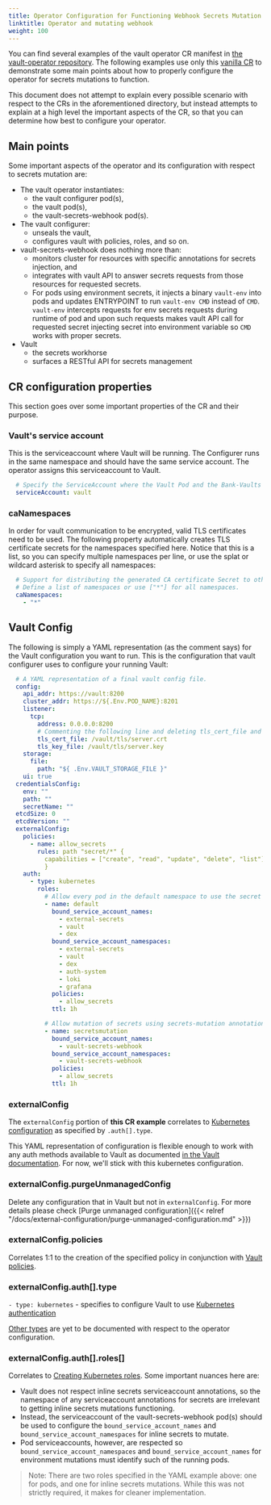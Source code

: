 ```yaml
---
title: Operator Configuration for Functioning Webhook Secrets Mutation
linktitle: Operator and mutating webhook
weight: 100
---
```


You can find several examples of the vault operator CR manifest in
[the vault-operator repository](https://github.com/bank-vaults/vault-operator/blob/main/deploy/examples/). The following examples use only this [vanilla CR](https://github.com/bank-vaults/vault-operator/blob/main/deploy/examples/cr.yaml)
to demonstrate some main points about how to properly configure the
operator for secrets mutations to function.

This document does not attempt to explain every possible scenario with respect to
the CRs in the aforementioned directory, but instead attempts to explain at
a high level the important aspects of the CR, so that you can determine how best to configure your operator.

## Main points

Some important aspects of the operator and its configuration with respect to secrets
mutation are:

  * The vault operator instantiates:
    * the vault configurer pod(s),
    * the vault pod(s),
    * the vault-secrets-webhook pod(s).
  * The vault configurer:
    * unseals the vault,
    * configures vault with policies, roles, and so on.
  * vault-secrets-webhook does nothing more than:
    * monitors cluster for resources with specific annotations for secrets injection, and
    * integrates with vault API to answer secrets requests from those resources for
      requested secrets.
    * For pods using environment secrets, it injects a binary `vault-env` into pods
      and updates ENTRYPOINT to run `vault-env CMD` instead of `CMD`.
      `vault-env` intercepts requests for env secrets requests during runtime of
      pod and upon such requests makes vault API call for requested secret
      injecting secret into environment variable so `CMD` works with proper
      secrets.
  * Vault
    * the secrets workhorse
    * surfaces a RESTful API for secrets management

## CR configuration properties

This section goes over some important properties of the CR and their purpose.

### Vault's service account

This is the serviceaccount where Vault will be running. The Configurer runs
in the same namespace and should have the same service account. The operator
assigns this serviceaccount to Vault.

```yaml
  # Specify the ServiceAccount where the Vault Pod and the Bank-Vaults configurer/unsealer is running
  serviceAccount: vault
```

### caNamespaces

In order for vault communication to be encrypted, valid TLS certificates need to
be used. The following property automatically creates TLS certificate secrets for
the namespaces specified here. Notice that this is a list, so you can
specify multiple namespaces per line, or use the splat or wildcard asterisk to
specify all namespaces:

```yaml
  # Support for distributing the generated CA certificate Secret to other namespaces.
  # Define a list of namespaces or use ["*"] for all namespaces.
  caNamespaces:
    - "*"
```

## Vault Config

The following is simply a YAML representation (as the comment says) for the
Vault configuration you want to run. This is the configuration that vault
configurer uses to configure your running Vault:

```yaml
  # A YAML representation of a final vault config file.
  config:
    api_addr: https://vault:8200
    cluster_addr: https://${.Env.POD_NAME}:8201
    listener:
      tcp:
        address: 0.0.0.0:8200
        # Commenting the following line and deleting tls_cert_file and tls_key_file disables TLS
        tls_cert_file: /vault/tls/server.crt
        tls_key_file: /vault/tls/server.key
    storage:
      file:
        path: "${ .Env.VAULT_STORAGE_FILE }"
    ui: true
  credentialsConfig:
    env: ""
    path: ""
    secretName: ""
  etcdSize: 0
  etcdVersion: ""
  externalConfig:
    policies:
      - name: allow_secrets
        rules: path "secret/*" {
          capabilities = ["create", "read", "update", "delete", "list"]
          }
    auth:
      - type: kubernetes
        roles:
          # Allow every pod in the default namespace to use the secret kv store
          - name: default
            bound_service_account_names:
              - external-secrets
              - vault
              - dex
            bound_service_account_namespaces:
              - external-secrets
              - vault
              - dex
              - auth-system
              - loki
              - grafana
            policies:
              - allow_secrets
            ttl: 1h

          # Allow mutation of secrets using secrets-mutation annotation to use the secret kv store
          - name: secretsmutation
            bound_service_account_names:
              - vault-secrets-webhook
            bound_service_account_namespaces:
              - vault-secrets-webhook
            policies:
              - allow_secrets
            ttl: 1h
```

### externalConfig

The `externalConfig` portion of **this CR example** correlates to [Kubernetes
configuration](https://developer.hashicorp.com/vault/api-docs/auth/kubernetes#configure-method) as specified by `.auth[].type`.

This YAML representation of configuration is flexible enough to work with any
auth methods available to Vault as documented [in the Vault documentation](https://developer.hashicorp.com/vault/api-docs/auth/kubernetes#configure-method).
For now, we'll stick with this kubernetes configuration.

### externalConfig.purgeUnmanagedConfig

Delete any configuration that in Vault but not in `externalConfig`. For more details please check
[Purge unmanaged configuration]({{< relref "/docs/external-configuration/purge-unmanaged-configuration.md" >}})

### externalConfig.policies

Correlates 1:1 to the creation of the specified policy in conjunction with [Vault
policies](https://developer.hashicorp.com/vault/api-docs/system/policy).

### externalConfig.auth[].type

`- type: kubernetes` - specifies to configure Vault to use [Kubernetes
authentication](https://developer.hashicorp.com/vault/api-docs/auth/kubernetes#configure-method)

[Other types](https://developer.hashicorp.com/vault/api-docs/auth) are yet to be documented with respect to the operator
configuration.

### externalConfig.auth[].roles[]

Correlates to [Creating Kubernetes roles](https://developer.hashicorp.com/vault/api-docs/auth/kubernetes#create-role). Some important nuances here are:

  * Vault does not respect inline secrets serviceaccount annotations, so the
    namespace of any serviceaccount annotations for secrets are irrelevant to
    getting inline secrets mutations functioning.
  * Instead, the serviceaccount of the vault-secrets-webhook pod(s) should be
    used to configure the `bound_service_account_names` and
    `bound_service_account_namespaces` for inline secrets to mutate.
  * Pod serviceaccounts, however, are respected so
    `bound_service_account_namespaces` and `bound_service_account_names` for
    environment mutations must identify such of the running pods.

> Note: There are two roles specified in the YAML example above: one for pods, and one for inline secrets mutations. While this was not strictly required, it makes for cleaner implementation.
